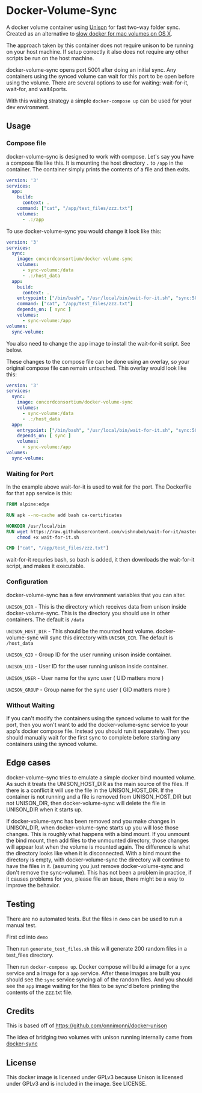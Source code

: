 # Docker-Volume-Sync
A docker volume container using [Unison](http://www.cis.upenn.edu/~bcpierce/unison/) for fast two-way folder sync. Created as an alternative to [slow docker for mac volumes on OS X](https://forums.docker.com/t/file-access-in-mounted-volumes-extremely-slow-cpu-bound/8076).

The approach taken by this container does not require unison to be running on your host machine. If setup correctly it also does not require any other scripts be run on the host machine.

docker-volume-sync opens port 5001 after doing an initial sync. Any containers using
the synced volume can wait for this port to be open before using the volume.
There are several options to use for waiting: wait-for-it, wait-for, and wait4ports.

With this waiting strategy a simple `docker-compose up` can be used for your
dev environment.

## Usage

### Compose file

docker-volume-sync is designed to work with compose. Let's say you have a compose file
like this. It is mounting the host directory `.` to `/app` in the container.
The container simply prints the contents of a file and then exits.

```yaml
version: '3'
services:
  app:
    build:
      context: .
    command: ["cat", "/app/test_files/zzz.txt"]
    volumes:
      - .:/app
```

To use docker-volume-sync you would change it look like this:

```yaml
version: '3'
services:
  sync:
    image: concordconsortium/docker-volume-sync
    volumes:
      - sync-volume:/data
      - .:/host_data
  app:
    build:
      context: .
    entrypoint: ["/bin/bash", "/usr/local/bin/wait-for-it.sh", "sync:5001", "-s", "-t", "30", "--"]
    command: ["cat", "/app/test_files/zzz.txt"]
    depends_on: [ sync ]
    volumes:
      - sync-volume:/app
volumes:
  sync-volume:
```

You also need to change the app image to install the wait-for-it script. See below.

These changes to the compose file can be done using an overlay, so your original compose
file can remain untouched. This overlay would look like this:

```yaml
version: '3'
services:
  sync:
    image: concordconsortium/docker-volume-sync
    volumes:
      - sync-volume:/data
      - .:/host_data
  app:
    entrypoint: ["/bin/bash", "/usr/local/bin/wait-for-it.sh", "sync:5001", "-s", "-t", "30", "--"]
    depends_on: [ sync ]
    volumes:
      - sync-volume:/app
volumes:
  sync-volume:
```

### Waiting for Port

In the example above wait-for-it is used to wait for the port. The Dockerfile for that
app service is this:

```Dockerfile
FROM alpine:edge

RUN apk --no-cache add bash ca-certificates

WORKDIR /usr/local/bin
RUN wget https://raw.githubusercontent.com/vishnubob/wait-for-it/master/wait-for-it.sh && \
    chmod +x wait-for-it.sh

CMD ["cat", "/app/test_files/zzz.txt"]
```

wait-for-it requries bash, so bash is added, it then downloads the wait-for-it script,
and makes it executable.

### Configuration

docker-volume-sync has a few environment variables that you can alter.

`UNISON_DIR` - This is the directory which receives data from unison inside
docker-volume-sync. This is the directory you should use in other containers.
The default is `/data`

`UNISON_HOST_DIR` - This should be the mounted host volume. docker-volume-sync will sync
this directory with `UNISON_DIR`. The default is `/host_data`

`UNISON_GID` - Group ID for the user running unison inside container.

`UNISON_UID` - User ID for the user running unison inside container.

`UNISON_USER` - User name for the sync user ( UID matters more )

`UNISON_GROUP` - Group name for the sync user ( GID matters more )

### Without Waiting

If you can't modify the containers using the synced volume to wait for the port,
then you won't want to add the docker-volume-sync service to your app's docker compose
file.  Instead you should run it separately. Then you should manually wait for the first
sync to complete before starting any containers using the synced volume.

## Edge cases

docker-volume-sync tries to emulate a simple docker bind mounted volume. As such it
treats the UNISON_HOST_DIR as the main source of the files. If there is a conflict
it will use the file in the UNISON_HOST_DIR.  If the container is not running and a file
is removed from UNISON_HOST_DIR but not UNISON_DIR, then docker-volume-sync will delete
the file in UNISON_DIR when it starts up.

If docker-volume-sync has been removed and you make changes in UNISON_DIR, when
docker-volume-sync starts up you will lose those changes. This is roughly what happens
with a bind mount. If you unmount the bind mount, then add files to the unmounted
directory, those changes will appear lost when the volume is mounted again. The difference
is what the directory looks like when it is disconnected. With a bind mount the directory
is empty, with docker-volume-sync the directory will continue to have the files in it.
(assuming you just remove docker-volume-sync and don't remove the
sync-volume). This has not been a problem in practice, if it causes problems for you,
please file an issue, there might be a way to improve the behavior.

## Testing

There are no automated tests. But the files in `demo` can be used to run a manual test.

First cd into `demo`

Then run `generate_test_files.sh` this will generate 200 random files in a test_files
directory.

Then run `docker-compose up`. Docker compose will build a image for a `sync` service
and a image for a `app` service.  After these images are built you should see the
`sync` service syncing all of the random files. And you should see the `app` image
waiting for the files to be sync'd before printing the contents of the zzz.txt file.

## Credits
This is based off of https://github.com/onnimonni/docker-unison

The idea of bridging two volumes with unison running internally came from
[docker-sync](https://github.com/EugenMayer/docker-sync)

## License
This docker image is licensed under GPLv3 because Unison is licensed under GPLv3 and is included in the image. See LICENSE.
